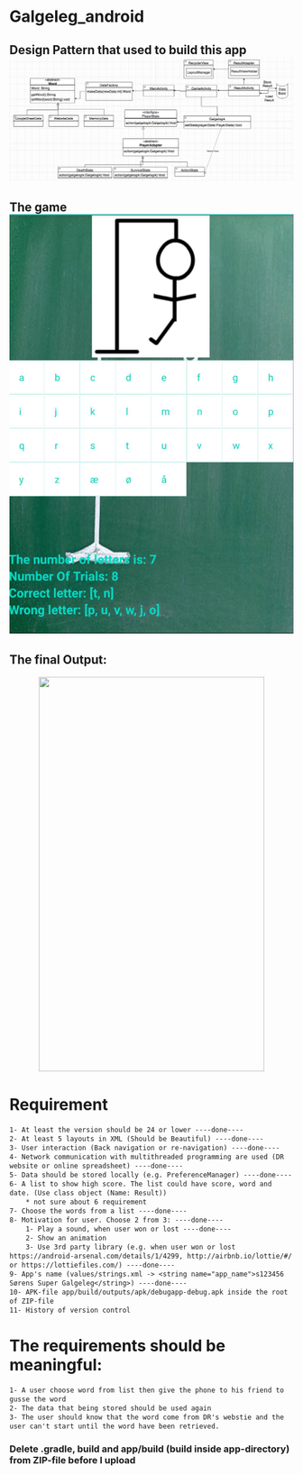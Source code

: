 # Galgeleg_android

## Design Pattern that used to build this app ![](class-diagram.png)

## The game ![](galgeleg.JPG)

## The final Output:
<p align="center">
  <img src="https://github.com/M0-AR/Galgeleg_android/blob/main/galgeleg.JPG" width="400" height="700">
</p>

# Requirement
    1- At least the version should be 24 or lower ----done---- 
    2- At least 5 layouts in XML (Should be Beautiful) ----done----  
    3- User interaction (Back navigation or re-navigation) ----done---- 
    4- Network communication with multithreaded programming are used (DR website or online spreadsheet) ----done----
    5- Data should be stored locally (e.g. PreferenceManager) ----done----
    6- A list to show high score. The list could have score, word and date. (Use class object (Name: Result))
        * not sure about 6 requirement 
    7- Choose the words from a list ----done----  
    8- Motivation for user. Choose 2 from 3: ----done---- 
        1- Play a sound, when user won or lost ----done---- 
        2- Show an animation
        3- Use 3rd party library (e.g. when user won or lost https://android-arsenal.com/details/1/4299, http://airbnb.io/lottie/#/ or https://lottiefiles.com/) ----done----
    9- App's name (values/strings.xml -> <string name="app_name">s123456 Sørens Super Galgeleg</string>) ----done----
    10- APK-file app/build/outputs/apk/debugapp-debug.apk inside the root of ZIP-file
    11- History of version control

# The requirements should be meaningful: 
    1- A user choose word from list then give the phone to his friend to gusse the word
    2- The data that being stored should be used again
    3- The user should know that the word come from DR's webstie and the user can't start until the word have been retrieved. 
      
### Delete .gradle, build and app/build (build inside app-directory) from ZIP-file before I upload
      
